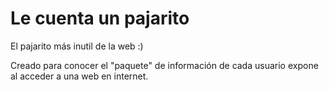 # Le cuenta un pajarito

El pajarito más inutil de la web :)

Creado para conocer el "paquete" de información de cada usuario expone al acceder a una web en internet.
